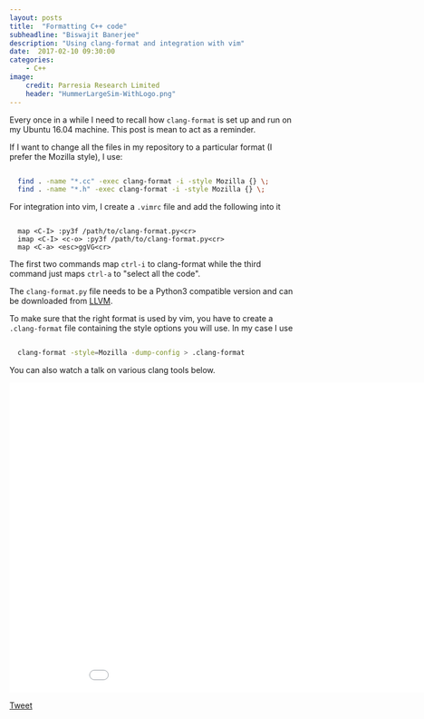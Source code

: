 ```yaml
---
layout: posts
title:  "Formatting C++ code"
subheadline: "Biswajit Banerjee"
description: "Using clang-format and integration with vim"
date:  2017-02-10 09:30:00
categories:
    - C++
image:
    credit: Parresia Research Limited
    header: "HummerLargeSim-WithLogo.png"
---
```

Every once in a while I need to recall how `clang-format` is set up and run on my Ubuntu 16.04 
machine.  This post is mean to act as a reminder.

If I want to change all the files in my repository to a particular format (I prefer the
Mozilla style), I use:

~~~ bash

  find . -name "*.cc" -exec clang-format -i -style Mozilla {} \;
  find . -name "*.h" -exec clang-format -i -style Mozilla {} \;

~~~

For integration into vim, I create a `.vimrc` file and add the following into it

~~~ vim

  map <C-I> :py3f /path/to/clang-format.py<cr>
  imap <C-I> <c-o> :py3f /path/to/clang-format.py<cr>
  map <C-a> <esc>ggVG<cr>

~~~

The first two commands map `ctrl-i` to clang-format while the third command just
maps `ctrl-a` to "select all the code".

The `clang-format.py` file needs to be a Python3 compatible version and can be downloaded
from [LLVM](https://github.com/llvm-mirror/clang/blob/master/tools/clang-format/clang-format.py).

To make sure that the right format is used by vim, you have to create a 
`.clang-format` file containing the style options you will use.  In my case I use

~~~ bash

  clang-format -style=Mozilla -dump-config > .clang-format

~~~

You can also watch a talk on various clang tools below.

<iframe width='970' height='546' src='//www.youtube.com/embed/cX_GhJ6BuWI' frameborder='0' allowfullscreen></iframe>




<a href="https://twitter.com/share" class="twitter-share-button" data-via="parresianz">Tweet</a>
<script>!function(d,s,id){var js,fjs=d.getElementsByTagName(s)[0],p=/^http:/.test(d.location)?'http':'https';if(!d.getElementById(id)){js=d.createElement(s);js.id=id;js.src=p+'://platform.twitter.com/widgets.js';fjs.parentNode.insertBefore(js,fjs);}}(docsument, 'script', 'twitter-wjs');</script>
<script src="//platform.linkedin.com/in.js" type="text/javascript">
  lang: en_US
</script>
<script type="IN/Share" data-counter="right"></script>
